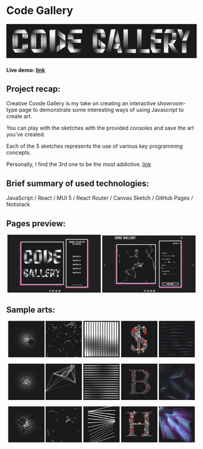 # Code Gallery

<img alt="logo"  src="./ReadmeFiles/logo.png">

#### Live demo: [link](https://0xleodev.github.io/Code-Gallery/)

## Project recap:

Creative Coode Gallery is my take on creating an interactive showroom-type page to demonstrate some interesting ways of using Javascript to create art.

You can play with the sketches with the provided consoles and save the art you've created.

Each of the 5 sketches  represents the use of various key programming concepts.

Personally, I find the 3rd one to be the most addictive. [link](https://0xleodev.github.io/Code-Gallery/#/sketch-03)

## Brief summary of used technologies:

JavaScript / React / MUI 5 / React Router / Canvas Sketch / GitHub Pages / Notistack

## Pages preview:

<p align="center">
<img alt="page sample 1"  src="./ReadmeFiles/page(1).png" width="49%">
<img alt="page sample 2"  src="./ReadmeFiles/page(2).png" width="49%">
</p>

## Sample arts:

<p align="center">
<img alt="sample 1"  src="./ReadmeFiles/sample(1).png" width="19%">
<img alt="sample 4"  src="./ReadmeFiles/sample(4).png" width="19%">
<img alt="sample 7"  src="./ReadmeFiles/sample(7).png" width="19%">
<img alt="sample 10"  src="./ReadmeFiles/sample(10).png" width="19%">
<img alt="sample 13"  src="./ReadmeFiles/sample(13).png" width="19%">
</p>
<p align="center">
<img alt="sample 2"  src="./ReadmeFiles/sample(2).png" width="19%">
<img alt="sample 5"  src="./ReadmeFiles/sample(5).png" width="19%">
<img alt="sample 8"  src="./ReadmeFiles/sample(8).png" width="19%">
<img alt="sample 11"  src="./ReadmeFiles/sample(11).png" width="19%">
<img alt="sample 14"  src="./ReadmeFiles/sample(14).png" width="19%">
</p>
<p align="center">
<img alt="sample 3"  src="./ReadmeFiles/sample(3).png" width="19%">
<img alt="sample 6"  src="./ReadmeFiles/sample(6).png" width="19%">
<img alt="sample 9"  src="./ReadmeFiles/sample(9).png" width="19%">
<img alt="sample 12"  src="./ReadmeFiles/sample(12).png" width="19%">
<img alt="sample 15"  src="./ReadmeFiles/sample(15).png" width="19%">
</p>
